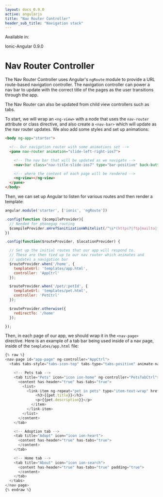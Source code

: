 ```yaml
---
layout: docs_0.9.0
active: angularjs
title: "Nav Router Controller"
header_sub_title: "Navigation stack"
---
```


Available in:
<div class="label label-danger">Ionic-Angular 0.9.0</div>

Nav Router Controller
===

The Nav Router Controller uses Angular's `ngRoute` module to provide a URL route-based navigation controller. The navigation controller can power a nav bar to update with the correct title of the pages as the user transitions through the app.

The Nav Router can also be updated from child view controllers such as tabs.

To start, we will wrap an `<ng-view>` with a node that uses the `nav-router` attribute or class directive, and also create a `<nav-bar>` which will update as the nav router updates. We also add some styles and set up animations:

```html
<body ng-app="starter">

  <!-- Our navigation router with some animations set -->
  <pane nav-router animation="slide-left-right-ios7">

    <!-- The nav bar that will be updated as we navigate -->
    <nav-bar class="nav-title-slide-ios7" type="bar-positive" back-button-type="button-icon" back-button-icon="icon ion-arrow-left-c"></nav-bar>

    <!-- where the content of each page will be rendered -->
    <ng-view></ng-view>
  </pane>
</body>
```

Then, we can set up Angular to listen for various routes and then render a template:

```javascript
angular.module('starter', ['ionic', 'ngRoute'])

.config(function ($compileProvider){
  // Needed for phonegap routing
  $compileProvider.aHrefSanitizationWhitelist(/^\s*(https?|ftp|mailto|file|tel):/);
})

.config(function($routeProvider, $locationProvider) {

  // Set up the initial routes that our app will respond to.
  // These are then tied up to our nav router which animates and
  // updates a navigation bar
  $routeProvider.when('/home', {
    templateUrl: 'templates/app.html',
    controller: 'AppCtrl'
  });

  $routeProvider.when('/pet/:petId', {
    templateUrl: 'templates/pet.html',
    controller: 'PetCtrl'
  });

  $routeProvider.otherwise({
    redirectTo: '/home'
  });

});
```

Then, in each page of our app, we should wrap it in the `<nav-page>` directive. Here is an example
of a tab bar being used inside of a nav page, inside of the `templates/app.html` file:

```javascript
{% raw %}
<nav-page id="app-page" ng-controller="AppCtrl">
  <tabs tabs-style="tabs-icon-top" tabs-type="tabs-positive" animate-nav="false">

    <!-- Pets tab -->
    <tab title="Pets" icon="icon ion-home" ng-controller="PetsTabCtrl">
      <content has-header="true" has-tabs="true">
        <list>
          <link-item ng-repeat="pet in pets" type="item-text-wrap" href="#/pet/{{pet.id}}">
              <h3>{{pet.title}}</h3>
              <p>{{pet.description}}</p>
            </item>
          </link-item>
        </list>
      </content>
    </tab>

    <!-- Adoption tab -->
    <tab title="Adopt" icon="icon ion-heart">
      <content has-header="true" has-tabs="true">
      </content>
    </tab>

    <!-- Home tab -->
    <tab title="About" icon="icon ion-search">
      <content has-header="true" has-tabs="true" padding="true">
      </content>
    </tab>
  </tabs>
</nav-page>
{% endraw %}
```
